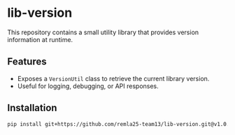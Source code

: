 # lib-version

This repository contains a small utility library that provides version information at runtime.

## Features

- Exposes a `VersionUtil` class to retrieve the current library version.
- Useful for logging, debugging, or API responses.

## Installation

```bash
pip install git+https://github.com/remla25-team13/lib-version.git@v1.0.0

